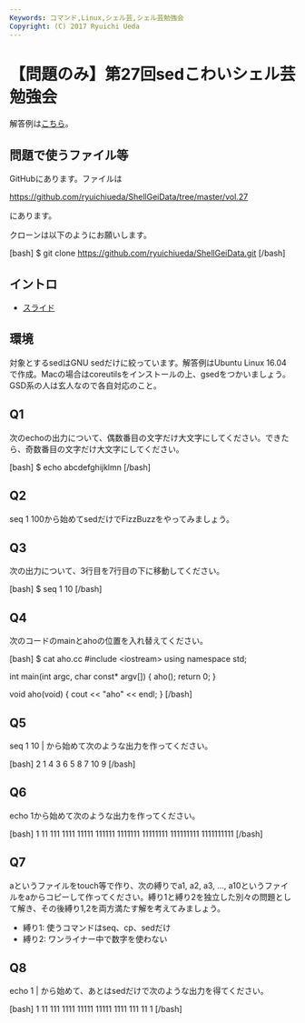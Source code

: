 ```yaml
---
Keywords: コマンド,Linux,シェル芸,シェル芸勉強会
Copyright: (C) 2017 Ryuichi Ueda
---
```


# 【問題のみ】第27回sedこわいシェル芸勉強会
解答例は<a href="https://blog.ueda.asia/?p=9283">こちら</a>。

<h2>問題で使うファイル等</h2>
GitHubにあります。ファイルは

<a href="https://github.com/ryuichiueda/ShellGeiData/tree/master/vol.27" target="_blank">https://github.com/ryuichiueda/ShellGeiData/tree/master/vol.27</a>

にあります。

クローンは以下のようにお願いします。

[bash]
$ git clone https://github.com/ryuichiueda/ShellGeiData.git
[/bash]

<h2>イントロ</h2>

<ul>
 <li><a target="_blank" href="https://blog.ueda.asia/?post_type=presenpress&p=9312">スライド</a></li>
</ul>

<h2>環境</h2>

対象とするsedはGNU sedだけに絞っています。解答例はUbuntu Linux 16.04 で作成。Macの場合はcoreutilsをインストールの上、gsedをつかいましょう。GSD系の人は玄人なので各自対応のこと。

<h2>Q1</h2>

次のechoの出力について、偶数番目の文字だけ大文字にしてください。できたら、奇数番目の文字だけ大文字にしてください。

[bash]
$ echo abcdefghijklmn
[/bash]


<h2>Q2</h2>

seq 1 100から始めてsedだけでFizzBuzzをやってみましょう。


<h2>Q3</h2>

次の出力について、3行目を7行目の下に移動してください。

[bash]
$ seq 1 10
[/bash]


<h2>Q4</h2>

次のコードのmainとahoの位置を入れ替えてください。

[bash]
$ cat aho.cc 
#include &lt;iostream&gt;
using namespace std;

int main(int argc, char const* argv[])
{
	aho();
	return 0;
}

void aho(void)
{
	cout &lt;&lt; &quot;aho&quot; &lt;&lt; endl;
}
[/bash]


<h2>Q5</h2>

seq 1 10 | から始めて次のような出力を作ってください。

[bash]
2
1
4
3
6
5
8
7
10
9
[/bash]


<h2>Q6</h2>

echo 1から始めて次のような出力を作ってください。

[bash]
1
11
111
1111
11111
111111
1111111
11111111
111111111
1111111111
[/bash]


<h2>Q7</h2>
aというファイルをtouch等で作り、次の縛りでa1, a2, a3, ..., a10というファイルをaからコピーして作ってください。縛り1と縛り2を独立した別々の問題として解き、その後縛り1,2を両方満たす解を考えてみましょう。
<ul>
 	<li>縛り1: 使うコマンドはseq、cp、sedだけ</li>
 	<li>縛り2: ワンライナー中で数字を使わない</li>
</ul>

<h2>Q8</h2>

echo 1 | から始めて、あとはsedだけで次のような出力を得てください。

[bash]
1
11
111
1111
11111
11111
1111
111
11
1
[/bash]


